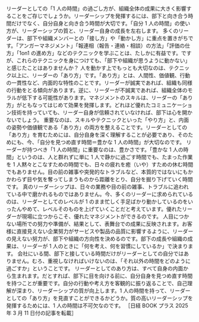 ###

リーダーとしての「1 人の時間」の過ごし方が、組織全体の成果に大きく影響することをご存じでしょうか。リーダーシップを発揮するには、部下と向き合う時間だけでなく、自分自身と向き合う時間が大切です。「自分 1 人の時間」の使い方が、リーダーシップの質と、リーダー自身の成長を左右します。
多くのリーダーは、部下や組織メンバーとの「接し方」や「動かし方」に重点を置きがちです。「アンガーマネジメント」「報連相（報告・連絡・相談）の方法」「評価の仕方」「1on1 の進め方」などのテクニックを学ぶことは、たしかに有益です。ですが、これらのテクニックを身につけても、「部下や組織が思うように動かない」と感じたことはありませんか？
人を動かす上でもっとも大切なのは、テクニック以上に、リーダーの「あり方」です。「あり方」とは、人間性、価値観、行動の一貫性など、内面的な特性のことです。リーダーが誠実であれば、組織も同様の行動をとる傾向があります。逆に、リーダーが不誠実であれば、組織全体のモラルが低下する可能性があります。マネジメントのスキルは、リーダーの「あり方」がともなってはじめて効果を発揮します。どれほど優れたコミュニケーション技術を持っていても、リーダー自身が信頼されていなければ、部下は心を開かないでしょう。
重要なのは、スキルやテクニックといった「やり方」と、内面の姿勢や価値観である「あり方」の両方を整えることです。リーダーとしての「あり方」を育むためには、自分自身を深く理解することが必要であり、そのためにも、今、「自分を見つめ直す時間＝豊かな 1 人の時間」が大切なのです。
リーダーが持つべき「1 人の時間」に重要なのは、豊かさです。「豊かな 1 人の時間」というのは、人と群れずに単に 1 人で静かに過ごす時間でも、たまった作業を 1 人黙々とこなすための時間でも、日々の疲れを癒（いや）すための休む時間でもありません。目の前の雑事や突発的なトラブルなど、本質的ではないにもかかわらず目や気を奪ってしまうものから距離をとり、自分を掘り下げていく時間です。
真のリーダーシップは、日々の業務や目の前の雑事、トラブルに追われている中で磨かれるものではありません。今、多くのリーダーに求められているのは、リーダーとしてのレベルが 1 のまま忙しく手足ばかり動かしているのをいったんやめて、レベルそのものを上げていくことだと考えています。優れたリーダーが現場に立つからこそ、優れたマネジメントができるのです。
人目につかない場所での努力や準備が、結果として、表舞台での成果に反映されます。お客様に直接見えない企業努力がサービスや製品の品質に影響するように、リーダーの見えない努力が、部下や組織の方向性を決めるのです。部下の成長や組織の成果は、リーダーが 1 人のときに「何を考え、何を習慣にしているか」で決まります。
会社にいる間、部下と接している時間だけがリーダーとしての自分ではありません。むろ、重視しなければいけないのは、「それ以外の時間をどのように過ごすか」ということです。
リーダーとしてのあり方は、すべて自身の内面から生まれます。だとすれば、部下に目を向ける前に、自分自身を見つめ直す時間を持つことが重要です。自分の行動や考え方を客観的に振り返ることで、自己理解が深まり、リーダーシップの質が向上します。1 人の時間を持って、リーダーとしての「あり方」を見直すことができるかどうか。質の高いリーダーシップを発揮するためには、1 人の時間は不可欠なのです。
［日経 BOOK プラス 2025 年 3 月 11 日付の記事を転載］

